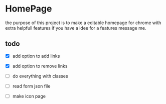 # HomePage
the purpose of this project is to make a editable homepage for chrome with extra helpfull features
if you have a idee for a features message me.

## todo
- [X] add option to add links 
- [X] add option to remove links
- [ ] do everything with classes
- [ ] read form json file
- [ ] make icon page 

